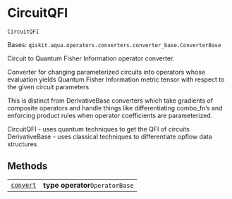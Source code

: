 # CircuitQFI

<span id="undefined" />

`CircuitQFI`

Bases: `qiskit.aqua.operators.converters.converter_base.ConverterBase`

Circuit to Quantum Fisher Information operator converter.

Converter for changing parameterized circuits into operators whose evaluation yields Quantum Fisher Information metric tensor with respect to the given circuit parameters

This is distinct from DerivativeBase converters which take gradients of composite operators and handle things like differentiating combo\_fn’s and enforcing product rules when operator coefficients are parameterized.

CircuitQFI - uses quantum techniques to get the QFI of circuits DerivativeBase - uses classical techniques to differentiate opflow data structures

## Methods

|                                                                                                                                                                         |                                 |
| ----------------------------------------------------------------------------------------------------------------------------------------------------------------------- | ------------------------------- |
| [`convert`](qiskit.aqua.operators.gradients.CircuitQFI.convert#qiskit.aqua.operators.gradients.CircuitQFI.convert "qiskit.aqua.operators.gradients.CircuitQFI.convert") | **type operator**`OperatorBase` |
